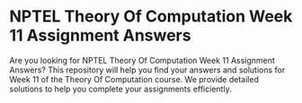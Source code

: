 # NPTEL Theory Of Computation Week 11 Assignment Answers

Are you looking for NPTEL Theory Of Computation Week 11 Assignment Answers? This repository will help you find your answers and solutions for Week 11 of the Theory Of Computation course. We provide detailed solutions to help you complete your assignments efficiently.